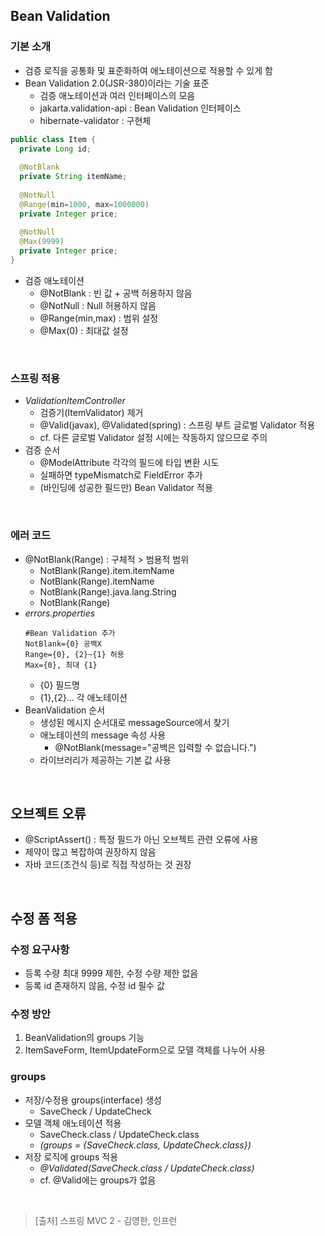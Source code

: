## Bean Validation
### 기본 소개
- 검증 로직을 공통화 및 표준화하여 애노테이션으로 적용할 수 있게 함
- Bean Validation 2.0(JSR-380)이라는 기술 표준
  - 검증 애노테이션과 여러 인터페이스의 모음
  - jakarta.validation-api : Bean Validation 인터페이스
  - hibernate-validator : 구현체
  
~~~java
public class Item {
  private Long id;
  
  @NotBlank
  private String itemName;
  
  @NotNull
  @Range(min=1000, max=1000000)
  private Integer price;
  
  @NotNull
  @Max(9999)
  private Integer price;
}
~~~
- 검증 애노테이션 
  - @NotBlank : 빈 값 + 공백 허용하지 않음
  - @NotNull : Null 허용하지 않음
  - @Range(min,max) : 범위 설정
  - @Max(0) : 최대값 설정
<br>

### 스프링 적용
- _ValidationItemController_
  - 검증기(ItemValidator) 제거
  - @Valid(javax), @Validated(spring) : 스프링 부트 글로벌 Validator 적용
  - cf. 다른 글로벌 Validator 설정 시에는 작동하지 않으므로 주의
- 검증 순서
  - @ModelAttribute 각각의 필드에 타입 변환 시도
  - 실패하면 typeMismatch로 FieldError 추가
  - (바인딩에 성공한 필드만) Bean Validator 적용
<br>

### 에러 코드
- @NotBlank(Range) : 구체적 > 범용적 범위
  - NotBlank(Range).item.itemName
  - NotBlank(Range).itemName
  - NotBlank(Range).java.lang.String
  - NotBlank(Range)
- _errors.properties_
  ~~~
  #Bean Validation 추가
  NotBlank={0} 공백X
  Range={0}, {2}~{1} 허용
  Max={0}, 최대 {1}
  ~~~
  - {0} 필드명
  - {1},{2}... 각 애노테이션
- BeanValidation 순서
  - 생성된 메시지 순서대로 messageSource에서 찾기
  - 애노테이션의 message 속성 사용
    - @NotBlank(message="공백은 입력할 수 없습니다.")
  - 라이브러리가 제공하는 기본 값 사용
<br>

## 오브젝트 오류
- @ScriptAssert() : 특정 필드가 아닌 오브젝트 관련 오류에 사용
- 제약이 많고 복잡하여 권장하지 않음
- 자바 코드(조건식 등)로 직접 작성하는 것 권장
<br>

## 수정 폼 적용
### 수정 요구사항
- 등록 수량 최대 9999 제한, 수정 수량 제한 없음
- 등록 id 존재하지 않음, 수정 id 필수 값

### 수정 방안
1. BeanValidation의 groups 기능
2. ItemSaveForm, ItemUpdateForm으로 모델 객체를 나누어 사용

### groups
- 저장/수정용 groups(interface) 생성
  - SaveCheck / UpdateCheck
- 모델 객체 애노테이션 적용
  - SaveCheck.class / UpdateCheck.class
  - _(groups = {SaveCheck.class, UpdateCheck.class})_
- 저장 로직에 groups 적용
  - _@Validated(SaveCheck.class / UpdateCheck.class)_
  - cf. @Valid에는 groups가 없음

<br>

> [출처] 스프링 MVC 2 - 김영한, 인프런

